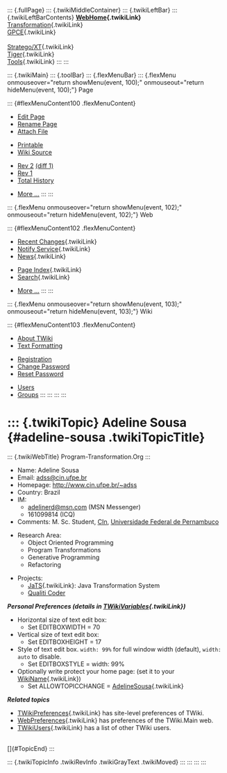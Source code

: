 ::: {.fullPage}
::: {.twikiMiddleContainer}
::: {.twikiLeftBar}
::: {.twikiLeftBarContents}
**[WebHome](WebHome){.twikiLink}**\
[Transformation](../Transform/WebHome){.twikiLink}\
[GPCE](../Gpce/WebHome){.twikiLink}\
\
[Stratego/XT](../Stratego/WebHome){.twikiLink}\
[Tiger](../Tiger/WebHome){.twikiLink}\
[Tools](../Tools/WebHome){.twikiLink}
:::
:::

::: {.twikiMain}
::: {.toolBar}
::: {.flexMenuBar}
::: {.flexMenu onmouseover="return showMenu(event, 100);" onmouseout="return hideMenu(event, 100);"}
Page

::: {#flexMenuContent100 .flexMenuContent}
-   [Edit
    Page](http://www.program-transformation.org/edit/Main/AdelineSousa?t=1536825897)
-   [Rename
    Page](http://www.program-transformation.org/rename/Main/AdelineSousa)
-   [Attach
    File](http://www.program-transformation.org/attach/Main/AdelineSousa)

<!-- -->

-   [Printable](http://www.program-transformation.org/view/Main/AdelineSousa?skin=print.pattern)
-   [Wiki
    Source](http://www.program-transformation.org/view/Main/AdelineSousa?skin=text&raw=on&contenttype=text/plain)

<!-- -->

-   [Rev
    2](http://www.program-transformation.org/view/Main/AdelineSousa?rev=1.2)
    [(diff 1)](http://www.program-transformation.org/rdiff/Main/AdelineSousa?rev1=1.2&rev2=1.1)
-   [Rev
    1](http://www.program-transformation.org/view/Main/AdelineSousa?rev=1.1)
-   [Total
    History](http://www.program-transformation.org/rdiff/Main/AdelineSousa)

<!-- -->

-   [More
    \...](http://www.program-transformation.org/oops/Main/AdelineSousa?template=oopsmore&param1=1.2&param2=1.2)
:::
:::

::: {.flexMenu onmouseover="return showMenu(event, 102);" onmouseout="return hideMenu(event, 102);"}
Web

::: {#flexMenuContent102 .flexMenuContent}
-   [Recent Changes](WebChanges){.twikiLink}
-   [Notify Service](WebNotify){.twikiLink}
-   [News](WebNews){.twikiLink}

<!-- -->

-   [Page Index](WebIndex){.twikiLink}
-   [Search](WebSearch){.twikiLink}

<!-- -->

-   [More
    \...](http://www.program-transformation.org/oops/Main/AdelineSousa?template=oopsmore&param1=1.2&param2=1.2)
:::
:::

::: {.flexMenu onmouseover="return showMenu(event, 103);" onmouseout="return hideMenu(event, 103);"}
Wiki

::: {#flexMenuContent103 .flexMenuContent}
-   [About
    TWiki](http://www.program-transformation.org/view/TWiki/WebHome)
-   [Text
    Formatting](http://www.program-transformation.org/view/TWiki/TextFormattingRules)

<!-- -->

-   [Registration](http://www.program-transformation.org/view/TWiki/TWikiRegistration)
-   [Change
    Password](http://www.program-transformation.org/view/TWiki/ChangePassword)
-   [Reset
    Password](http://www.program-transformation.org/view/TWiki/ResetPassword)

<!-- -->

-   [Users](http://www.program-transformation.org/view/Main/TWikiUsers)
-   [Groups](http://www.program-transformation.org/view/Main/TWikiGroups)
:::
:::
:::
:::

::: {.twikiTopic}
Adeline Sousa {#adeline-sousa .twikiTopicTitle}
=============

::: {.twikiWebTitle}
Program-Transformation.Org
:::

-   Name: Adeline Sousa
-   Email: <adss@cin.ufpe.br>
-   Homepage: <http://www.cin.ufpe.br/~adss>
-   Country: Brazil
-   IM:
    -   <adelinerd@msn.com> (MSN Messenger)
    -   161099814 (ICQ)
-   Comments: M. Sc. Student, [CIn](http://www.cin.ufpe.br),
    [Universidade Federal de Pernambuco](http://www.cin.ufpe.br)

<!-- -->

-   Research Area:
    -   Object Oriented Programming
    -   Program Transformations
    -   Generative Programming
    -   Refactoring

<!-- -->

-   Projects:
    -   [JaTS](../Transform/JaTS){.twikiLink}: Java Transformation
        System
    -   [Qualiti Coder](http://coder.qualiti.com/)

***Personal Preferences (details in
[TWikiVariables](../TWiki/TWikiVariables){.twikiLink})***

-   Horizontal size of text edit box:
    -   Set EDITBOXWIDTH = 70
-   Vertical size of text edit box:
    -   Set EDITBOXHEIGHT = 17
-   Style of text edit box. `width: 99%` for full window width
    (default), `width: auto` to disable.
    -   Set EDITBOXSTYLE = width: 99%
-   Optionally write protect your home page: (set it to your
    [WikiName](../TWiki/WikiName){.twikiLink})
    -   Set ALLOWTOPICCHANGE = [AdelineSousa](AdelineSousa){.twikiLink}

***Related topics***

-   [TWikiPreferences](../TWiki/TWikiPreferences){.twikiLink} has
    site-level preferences of TWiki.
-   [WebPreferences](WebPreferences){.twikiLink} has preferences of the
    TWiki.Main web.
-   [TWikiUsers](TWikiUsers){.twikiLink} has a list of other TWiki
    users.

\
[]{#TopicEnd}
:::

::: {.twikiTopicInfo .twikiRevInfo .twikiGrayText .twikiMoved}
:::
:::
:::
:::
